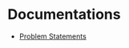 # Documentations

- [Problem Statements](https://github.com/2021-caucse-software-engineering/enhanced-library-management/blob/main/docs/ProblemStatements.md)
